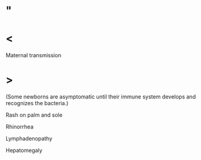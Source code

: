 # "

# <

Maternal transmission

# >

(Some newborns are asymptomatic until their immune system develops and recognizes the bacteria.)

Rash on palm and sole

Rhinorrhea

Lymphadenopathy

Hepatomegaly
